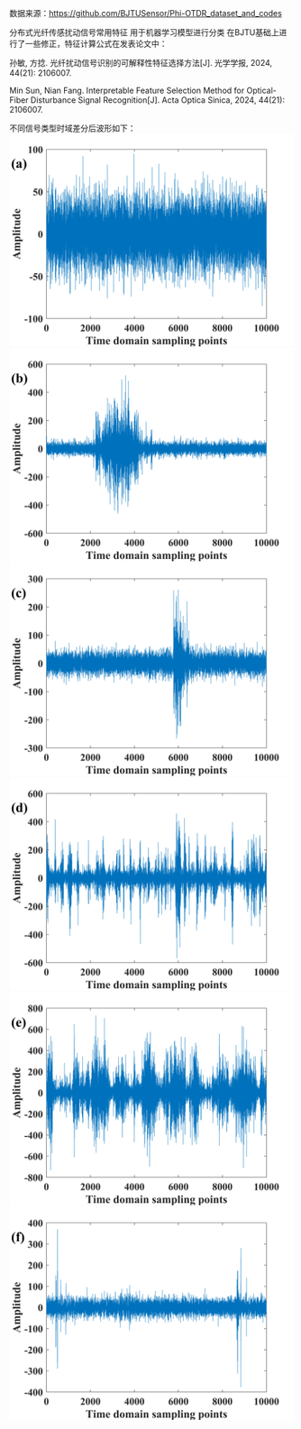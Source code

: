 数据来源：https://github.com/BJTUSensor/Phi-OTDR_dataset_and_codes

分布式光纤传感扰动信号常用特征 用于机器学习模型进行分类
在BJTU基础上进行了一些修正，特征计算公式在发表论文中：

孙敏, 方捻. 光纤扰动信号识别的可解释性特征选择方法[J]. 光学学报, 2024, 44(21): 2106007.

Min Sun, Nian Fang. Interpretable Feature Selection Method for Optical-Fiber Disturbance Signal Recognition[J]. Acta Optica Sinica, 2024, 44(21): 2106007.

不同信号类型时域差分后波形如下：
![Image](background.png)
![Image](dig.png)
![Image](knock.png)
![Image](water.png)
![Image](shake.png)
![Image](walk.png)

